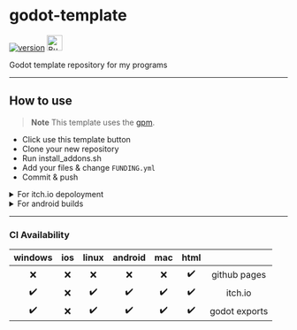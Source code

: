 # godot-template

[![version](https://img.shields.io/badge/3.x-blue?logo=godot-engine&logoColor=white&label=godot&style=for-the-badge)](https://godotengine.org "Made with godot")
<a href='https://ko-fi.com/bendn' title='Buy me a coffee' target='_blank'><img height='28' src='https://storage.ko-fi.com/cdn/brandasset/kofi_button_red.png' alt='Buy me a coffee'> </a>

Godot template repository for my programs

---

## How to use

> **Note**
> This template uses the [gpm](https://github.com/you-win/godot-package-manager).

- Click use this template button
- Clone your new repository
- Run install_addons.sh
- Add your files & change `FUNDING.yml`
- Commit & push

<details>
<summary>For itch.io depoloyment</summary>
<br>

Add a secret called `BUTLER_CREDENTIALS` with your [butler api key](https://itch.io/user/settings/api-keys).

</details>

<details>
<summary>For android builds</summary>
<br>

> **Note**
> The keystore user/alias is found automatically.
> If the `ANDROID_KEYSTORE_BASE64` field is not filled, the action will use the android debug keystore.

Add two secrets:

- `ANDROID_KEYSTORE_BASE64`
- `ANDROID_KEYSTORE_PASSWORD`

</details>

---

### CI Availability

|      windows       | ios |       linux        |      android       |        mac         |        html        |               |
| :----------------: | :-: | :----------------: | :----------------: | :----------------: | :----------------: | :-----------: |
|        :x:         | :x: |        :x:         |        :x:         |        :x:         | :heavy_check_mark: | github pages  |
| :heavy_check_mark: | :x: | :heavy_check_mark: | :heavy_check_mark: | :heavy_check_mark: | :heavy_check_mark: |    itch.io    |
| :heavy_check_mark: | :x: | :heavy_check_mark: | :heavy_check_mark: | :heavy_check_mark: | :heavy_check_mark: | godot exports |
